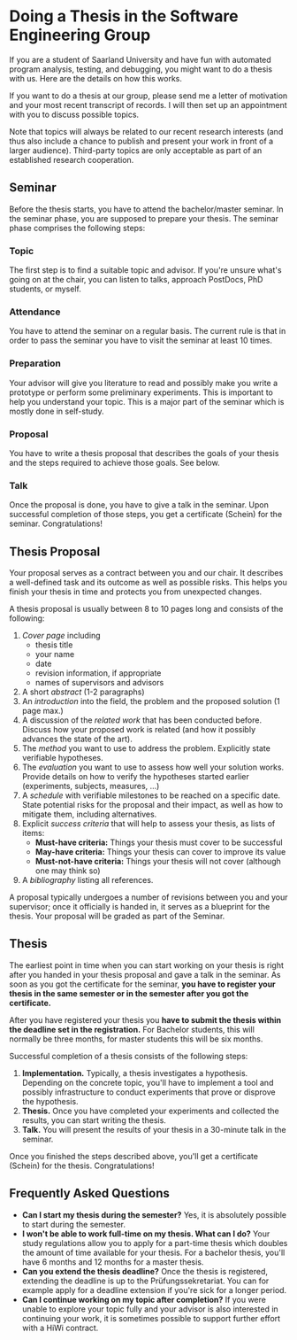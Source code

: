 # Doing a Thesis in the Software Engineering Group

If you are a student of Saarland University and have fun with automated program analysis, testing, and debugging, you might want to do a thesis with us.  Here are the details on how this works.

If you want to do a thesis at our group, please send me a letter of motivation and your most recent transcript of records.  I will then set up an appointment with you to discuss possible topics.

Note that topics will always be related to our recent research interests (and thus also include a chance to publish and present your work in front of a larger audience).  Third-party topics are only acceptable as part of an established research cooperation.


## Seminar

Before the thesis starts, you have to attend the bachelor/master seminar.
In the seminar phase, you are supposed to prepare your thesis. The seminar phase comprises the following steps:

### Topic

The first step is to find a suitable topic and advisor. If you're unsure what's going on at the chair, you can listen to talks, approach PostDocs, PhD students, or myself.

### Attendance

You have to attend the seminar on a regular basis. The current rule is that in order to pass the seminar you have to visit the seminar at least 10 times.

### Preparation

Your advisor will give you literature to read and possibly make you write a prototype or perform some preliminary experiments. This is important to help you understand your topic. This is a major part of the seminar which is mostly done in self-study.

### Proposal

You have to write a thesis proposal that describes the goals of your thesis and the steps required to achieve those goals. See below.

### Talk

Once the proposal is done, you have to give a talk in the seminar.
Upon successful completion of those steps, you get a certificate (Schein) for the seminar. Congratulations!


## Thesis Proposal

Your proposal serves as a contract between you and our chair. It describes a well-defined task and its outcome as well as possible risks. This helps you finish your thesis in time and protects you from unexpected changes.

A thesis proposal is usually between 8 to 10 pages long and consists of the following:

1. _Cover page_ including
	* thesis title
	* your name
	* date
	* revision information, if appropriate
	* names of supervisors and advisors
2. A short _abstract_ (1-2 paragraphs)
3. An _introduction_ into the field, the problem and the proposed solution (1 page max.)
4. A discussion of the _related work_ that has been conducted before. Discuss how your proposed work is related (and how it possibly advances the state of the art).
5. The _method_ you want to use to address the problem. Explicitly state verifiable hypotheses.
6. The _evaluation_ you want to use to assess how well your solution works. Provide details on how to verify the hypotheses started earlier (experiments, subjects, measures, ...)
7. A _schedule_ with verifiable milestones to be reached on a specific date. State potential risks for the proposal and their impact, as well as how to mitigate them, including alternatives.
8. Explicit _success criteria_ that will help to assess your thesis, as lists of items:
	* **Must-have criteria:** Things your thesis must cover to be successful
	* **May-have criteria:** Things your thesis can cover to improve its value
	* **Must-not-have criteria:** Things your thesis will not cover (although one may think so)
9. A _bibliography_ listing all references.

A proposal typically undergoes a number of revisions between you and your supervisor; once it officially is handed in, it serves as a blueprint for the thesis. Your proposal will be graded as part of the Seminar.


## Thesis

The earliest point in time when you can start working on your thesis is right after you handed in your thesis proposal and gave a talk in the seminar. As soon as you got the certificate for the seminar, **you have to register your thesis in the same semester or in the semester after you got the certificate.**

After you have registered your thesis you **have to submit the thesis within the deadline set in the registration.** For Bachelor students, this will normally be three months, for master students this will be six months.

Successful completion of a thesis consists of the following steps:

1. **Implementation.**  Typically, a thesis investigates a hypothesis. Depending on the concrete topic, you'll have to implement a tool and possibly infrastructure to conduct experiments that prove or disprove the hypothesis.
2. **Thesis.**  Once you have completed your experiments and collected the results, you can start writing the thesis.
3. **Talk.**  You will present the results of your thesis in a 30-minute talk in the seminar.

Once you finished the steps described above, you'll get a certificate (Schein) for the thesis. Congratulations!


## Frequently Asked Questions

* **Can I start my thesis during the semester?** Yes, it is absolutely possible to start during the semester.
* **I won't be able to work full-time on my thesis. What can I do?** Your study regulations allow you to apply for a part-time thesis which doubles the amount of time available for your thesis. For a bachelor thesis, you'll have 6 months and 12 months for a master thesis.
* **Can you extend the thesis deadline?** Once the thesis is registered, extending the deadline is up to the Prüfungssekretariat. You can for example apply for a deadline extension if you're sick for a longer period.
* **Can I continue working on my topic after completion?** If you were unable to explore your topic fully and your advisor is also interested in continuing your work, it is sometimes possible to support further effort with a HiWi contract.